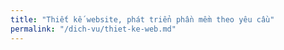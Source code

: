 ```yaml
---
title: "Thiết kế website, phát triển phần mềm theo yêu cầu"
permalink: "/dich-vu/thiet-ke-web.md"
---
```

